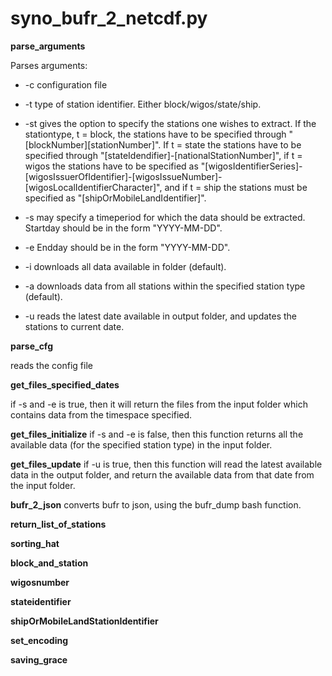 # syno_bufr_2_netcdf.py

**parse_arguments**

Parses arguments:

* -c configuration file

* -t type of station identifier. Either block/wigos/state/ship.

* -st gives the option to specify the stations one wishes to extract. If the stationtype, t = block, the stations have to be specified through "[blockNumber][stationNumber]". If t = state the stations have to be specified through "[stateIdendifier]-[nationalStationNumber]", if t =  wigos the stations have to be specified as "[wigosIdentifierSeries]-[wigosIssuerOfIdentifier]-[wigosIssueNumber]-[wigosLocalIdentifierCharacter]", and if t = ship the stations must be specified as "[shipOrMobileLandIdentifier]".

* -s may specify a timeperiod for which the data should be extracted. Startday should be in the form "YYYY-MM-DD".

* -e Endday should be in the form "YYYY-MM-DD".

* -i downloads all data available in folder (default).

* -a downloads data from all stations within the specified station type (default).

* -u reads the latest date available in output folder, and updates the stations to current date.

**parse_cfg**

reads the config file

**get_files_specified_dates**

if -s and -e is true, then it will return the files from the input folder which contains data from the timespace specified.

**get_files_initialize**
if -s and -e is false, then this function returns all the available data (for the specified station type) in the input folder.

**get_files_update**
if -u is true, then this function will read the latest available data in the output folder, and return the available data from that date from the input folder.

**bufr_2_json**
converts bufr to json, using the bufr_dump bash function.

**return_list_of_stations**


**sorting_hat**

**block_and_station**

**wigosnumber**

**stateidentifier**

**shipOrMobileLandStationIdentifier**

**set_encoding**

**saving_grace**

